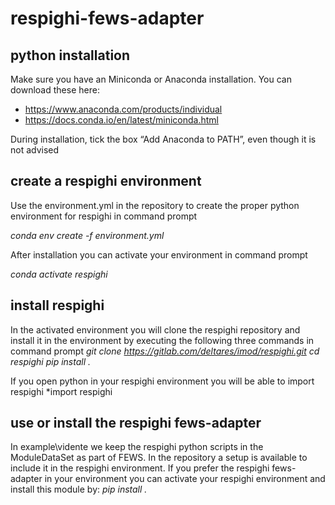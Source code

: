 # respighi-fews-adapter

## python installation
Make sure you have an Miniconda or Anaconda installation. You can download these here:
 - https://www.anaconda.com/products/individual
 - https://docs.conda.io/en/latest/miniconda.html

During installation, tick the box “Add Anaconda to PATH”, even though it is not advised

## create a respighi environment
Use the environment.yml in the repository to create the proper python environment for respighi in command prompt

*conda env create -f environment.yml*

After installation you can activate your environment in command prompt

*conda activate respighi*


## install respighi
In the activated environment you will clone the respighi repository and install it in the environment by executing the following three commands in command prompt
*git clone https://gitlab.com/deltares/imod/respighi.git*
*cd respighi*
*pip install .*

If you open python in your respighi environment you will be able to import respighi
*import respighi

## use or install the respighi fews-adapter
In example\vidente we keep the respighi python scripts in the ModuleDataSet as part of FEWS. In the repository a setup is available to include it in the respighi environment.
If you prefer the respighi fews-adapter in your environment you can activate your respighi environment and install this module by:
*pip install .*

